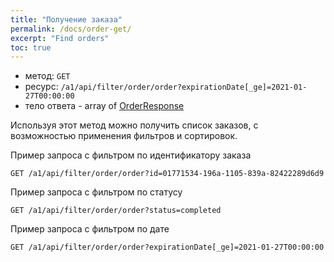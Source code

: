 ```yaml
---
title: "Получение заказа"
permalink: /docs/order-get/
excerpt: "Find orders"
toc: true
---
```

- метод: `GET`
- ресурс: `/a1/api/filter/order/order?expirationDate[_ge]=2021-01-27T00:00:00`
- тело ответа - array of [OrderResponse](/docs/order-create/#orderresponse)

Используя этот метод можно получить список заказов, с возможностью применения фильтров и сортировок.

Пример запроса с фильтром по идентификатору заказа
```http request
GET /a1/api/filter/order/order?id=01771534-196a-1105-839a-82422289d6d9
```
Пример запроса с фильтром по статусу
```http request
GET /a1/api/filter/order/order?status=completed
```

Пример запроса с фильтром по дате 
```http request
GET /a1/api/filter/order/order?expirationDate[_ge]=2021-01-27T00:00:00
```

